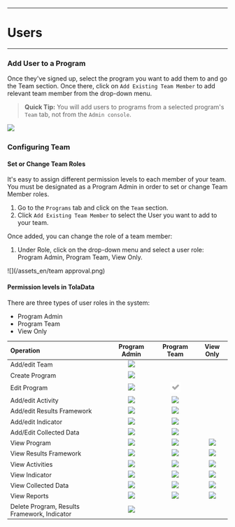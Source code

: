 ****
# Users 
---

<!--

Leave out login details. Details will only be shared directly with clients.

### Login to TolaData

With the [**TolaData login**](https://activity.toladata.io) users can sign up to access the TolaData platform.
![](/en/assets/Screen Shot 2017-11-21 at 4.48.11 PM.png)

There are a few ways a user can sign on:
**Single Sign-on \(SSO\) options:**

* Google
* Office 365

**Register a Tola Account**

1. If you prefer not to use single sign-on via Office 365, we have the option for users to register a TolaData account by going to: [https://api.toladata.io/accounts/register/](https://api.toladata.io/accounts/register/)
2. Fill out the registration form and under the `Org` field, enter the name of the organization that your user should be associated with and we'll ping the Org Administrator about it.

-->

### Add User to a Program

Once they've signed up, select the program you want to add them to and go the Team section. Once there, click on `Add Existing Team Member` to add relevant team member from the drop-down menu.
> **Quick Tip:**
> You will add users to programs from a selected program's `Team` tab, not from the `Admin console`.

![](https://lh4.googleusercontent.com/qryhqZw6whKEaLQuQAJniPPXBfEh7GhuVNiWuJJhUw01VMPc-J2aQBZ67NiTTyY7RtScEhd1HOmxPBxi27bEW-DosZVi1IbHo8bzbI3eECOlPjSmXhlPWyPCTHk64QrnxzpO_5SW)

### Configuring Team

#### Set or Change Team Roles

It's easy to assign different permission levels to each member of your team. You must be designated as a Program Admin in order to set or change Team Member roles.

1. Go to the `Programs` tab and click on the `Team` section.
2. Click `Add Existing Team Member` to select the User you want to add to your team.

Once added, you can change the role of a team member:

1. Under Role, click on the drop-down menu and select a user role: Program Admin, Program Team, View Only.

![](/assets_en/team approval.png)

#### Permission levels in TolaData

There are three types of user roles in the system:

* Program Admin
* Program Team
* View Only

| **Operation** | **Program Admin** | **Program Team** | **View Only** |
| :--- | :---: | :---: | :---: |
| Add/edit Team | ![](/assets_en/fa-check.png) | | |
| Create Program | ![](/assets_en/fa-check.png) | | |
| Edit Program | ![](/assets_en/fa-check.png) | ![](/assets/fa-check.png) | |
| Add/edit Activity | ![](/assets_en/fa-check.png) | ![](/assets_en/fa-check.png) | |
| Add/edit Results Framework | ![](/assets_en/fa-check.png) | ![](/assets_en/fa-check.png) | |
| Add/edit Indicator | ![](/assets_en/fa-check.png) | ![](/assets_en/fa-check.png) | |
| Add/Edit Collected Data | ![](/assets_en/fa-check.png) | ![](/assets_en/fa-check.png) | |
| View Program | ![](/assets_en/fa-check.png) | ![](/assets_en/fa-check.png) | ![](/assets_en/fa-check.png) |
| View Results Framework | ![](/assets_en/fa-check.png) | ![](/assets_en/fa-check.png) | ![](/assets_en/fa-check.png) |
| View Activities | ![](/assets_en/fa-check.png) | ![](/assets_en/fa-check.png) | ![](/assets_en/fa-check.png) |
| View Indicator | ![](/assets_en/fa-check.png) | ![](/assets_en/fa-check.png) | ![](/assets_en/fa-check.png) |
| View Collected Data | ![](/assets_en/fa-check.png) | ![](/assets_en/fa-check.png) | ![](/assets_en/fa-check.png) |
| View Reports | ![](/assets_en/fa-check.png) | ![](/assets_en/fa-check.png) | ![](/assets_en/fa-check.png) |
| Delete Program, Results Framework, Indicator | ![](/assets_en/fa-check.png) | | | | 





